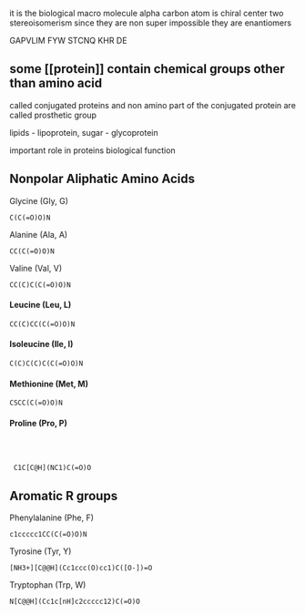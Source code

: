 it is the biological macro molecule
 alpha carbon atom is chiral center
two stereoisomerism
since they are non super impossible they are enantiomers

GAPVLIM FYW STCNQ KHR DE

## some [[protein]] contain chemical groups other than amino acid

called conjugated proteins and non amino part of the conjugated protein are called prosthetic group

lipids - lipoprotein, sugar - glycoprotein

important role in proteins biological function



## Nonpolar Aliphatic Amino Acids

Glycine (Gly, G)
```smiles
C(C(=O)O)N
```

Alanine (Ala, A)

```smiles
CC(C(=O)O)N
```
Valine (Val, V)

```smiles
CC(C)C(C(=O)O)N
```


#### Leucine (Leu, L)

```smiles
CC(C)CC(C(=O)O)N
```

#### Isoleucine (Ile, I)



```smiles
C(C)C(C)C(C(=O)O)N
```


#### Methionine (Met, M)

```smiles
CSCC(C(=O)O)N
```


#### Proline (Pro, P)

```smiles

```
 
 
```smiles
 C1C[C@H](NC1)C(=O)O
```


## Aromatic R groups


Phenylalanine (Phe, F)
```smiles
c1ccccc1CC(C(=O)O)N
```


Tyrosine (Tyr, Y)
```smiles
[NH3+][C@@H](Cc1ccc(O)cc1)C([O-])=O
```


Tryptophan (Trp, W)

```smiles
N[C@@H](Cc1c[nH]c2ccccc12)C(=O)O
```



